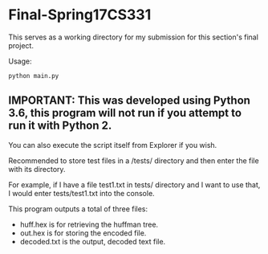 # Final-Spring17CS331

This serves as a working directory for my submission for this section's final project.

Usage:
```
python main.py
```

## IMPORTANT: This was developed using Python 3.6, this program will not run if you attempt to run it with Python 2.

You can also execute the script itself from Explorer if you wish.

Recommended to store test files in a /tests/ directory and then enter the file with its directory.

For example, if I have a file test1.txt in tests/ directory and I want to use that, I would enter tests/test1.txt into the console.

This program outputs a total of three files:
* huff.hex is for retrieving the huffman tree.
* out.hex is for storing the encoded file.
* decoded.txt is the output, decoded text file.

